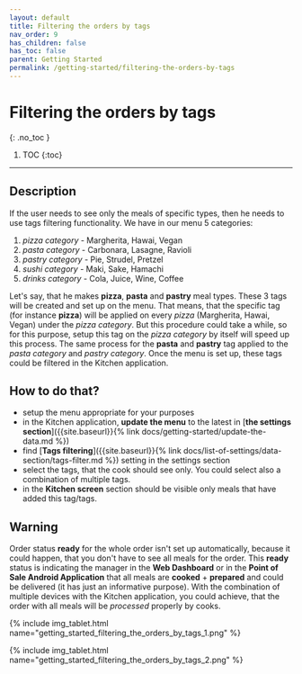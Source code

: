 ```yaml
---
layout: default
title: Filtering the orders by tags
nav_order: 9
has_children: false
has_toc: false
parent: Getting Started
permalink: /getting-started/filtering-the-orders-by-tags
---
```


# Filtering the orders by tags
{: .no_toc }

1. TOC
{:toc}

---

## Description
If the user needs to see only the meals of specific types, then he needs to use tags filtering functionality. We have in our menu 5 categories:
1. _pizza category_ - Margherita, Hawai, Vegan
1. _pasta category_ - Carbonara, Lasagne, Ravioli
1. _pastry category_ - Pie, Strudel, Pretzel
1. _sushi category_ - Maki, Sake, Hamachi
1. _drinks category_ - Cola, Juice, Wine, Coffee

Let's say, that he makes **pizza**, **pasta** and **pastry** meal types. These 3 tags will be created and set up on the menu. That means, that the specific tag (for instance **pizza**) will be applied on every _pizza_ (Margherita, Hawai, Vegan) under the _pizza category_. But this procedure could take a while, so for this purpose, setup this tag on the _pizza category_ by itself will speed up this process. The same process for the **pasta** and **pastry** tag applied to the _pasta category_ and _pastry category_. Once the menu is set up, these tags could be filtered in the Kitchen application.

## How to do that?
- setup the menu appropriate for your purposes
- in the Kitchen application, **update the menu** to the latest in [**the settings section**]({{site.baseurl}}{% link docs/getting-started/update-the-data.md %})
- find [**Tags filtering**]({{site.baseurl}}{% link docs/list-of-settings/data-section/tags-filter.md %}) setting in the settings section
- select the tags, that the cook should see only. You could select also a combination of multiple tags.
- in the **Kitchen screen** section should be visible only meals that have added this tag/tags.


## Warning
Order status **ready** for the whole order isn't set up automatically, because it could happen, that you don't have to see all meals for the order. This **ready** status is indicating the manager in the **Web Dashboard** or in the **Point of Sale Android Application** that all meals are <span class="text-orange-200">**cooked**</span> + <span class="text-green-200">**prepared**</span> and could be delivered (it has just an informative purpose). With the combination of multiple devices with the Kitchen application, you could achieve, that the order with all meals will be _processed_ properly by cooks.

{% include img_tablet.html name="getting_started_filtering_the_orders_by_tags_1.png" %}

{% include img_tablet.html name="getting_started_filtering_the_orders_by_tags_2.png" %}